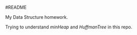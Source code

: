 #README

My Data Structure homework.

Trying to understand *minHeap* and *HuffmanTree* in this repo.
